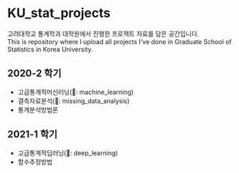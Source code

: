 # KU_stat_projects
고려대학교 통계학과 대학원에서 진행한 프로젝트 자료를 담은 공간입니다.
<br>
This is repository where I upload all projects I've done in Graduate School of Statistics in Korea University.


## 2020-2 학기
 + 고급통계적머신러닝(📂: machine_learning)
 + 결측자료분석(📂: missing_data_analysis)
 + 통계분석방법론


## 2021-1 학기
 + 고급통계적딥러닝(📂: deep_learning)
 + 함수추정방법
